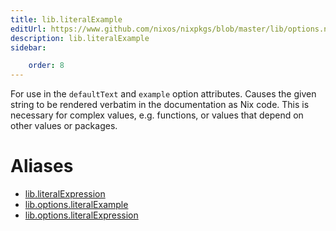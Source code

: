 ```yaml
---
title: lib.literalExample
editUrl: https://www.github.com/nixos/nixpkgs/blob/master/lib/options.nix#L387C23
description: lib.literalExample
sidebar:

    order: 8
---
```


For use in the `defaultText` and `example` option attributes. Causes the
given string to be rendered verbatim in the documentation as Nix code. This
is necessary for complex values, e.g. functions, or values that depend on
other values or packages.


# Aliases

- [lib.literalExpression](/nix-doc-comments/reference/lib/lib-literalExpression)
- [lib.options.literalExample](/nix-doc-comments/reference/lib/options/lib-options-literalExample)
- [lib.options.literalExpression](/nix-doc-comments/reference/lib/options/lib-options-literalExpression)


